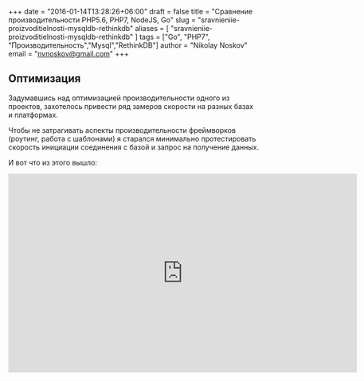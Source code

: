 +++
date = "2016-01-14T13:28:26+06:00"
draft = false
title = "Сравнение производительности PHP5.6, PHP7, NodeJS, Go"
slug = "sravnieniie-proizvoditielnosti-mysqldb-rethinkdb"
aliases = [
	"sravnieniie-proizvoditielnosti-mysqldb-rethinkdb"
]
tags = ["Go", "PHP7", "Производительность","Mysql","RethinkDB"]
author = "Nikolay Noskov"
email = "nvnoskov@gmail.com"
+++
## Оптимизация
Задумавшись над оптимизацией производительности одного из проектов, захотелось привести ряд замеров скорости на разных базах и платформах.

Чтобы не затрагивать аспекты производительности фреймворков (роутинг, работа с шаблонами) я старался минимально протестировать скорость инициации соединения с базой и запрос на получение данных.

И вот что из этого вышло:

<iframe width="700" height="400" seamless frameborder="0" scrolling="no" src="https://docs.google.com/spreadsheets/d/16j_2VuqbnnF04v929XTceJ9vHRksOSFOVBx7B7rjVJ8/pubchart?oid=1205557003&amp;format=interactive"></iframe>